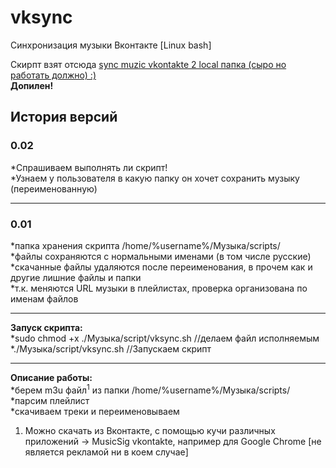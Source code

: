 vksync
======

Синхронизация музыки Вконтакте [Linux bash]

Скирпт взят отсюда <a href="http://forum.ubuntu.ru/index.php?PHPSESSID=7s4tu71fd71mqo5ak5ld6a5sf5&topic=166168.0">sync muzic vkontakte 2 local папка (сыро но работать должно) :)</a><br/>
<b>Допилен!</b>


<h2>История версий</h2>
<h3>0.02</h3>
*Спрашиваем выполнять ли скрипт!<br/>
*Узнаем у пользователя в какую папку он хочет сохранить музыку (переименованную)
<hr/>
<h3>0.01</h3>
*папка хранения скрипта /home/%username%/Музыка/scripts/<br/>
*файлы сохраняются с нормальными именами (в том числе русские)<br/>
*скачанные файлы удаляются после переименования, в прочем как и другие лишние файлы и папки<br/>
*т.к. меняются URL музыки в плейлистах, проверка организована по именам файлов<br/>
<hr/>
<b>Запуск скрипта:</b> <br/>
*sudo chmod +x ./Музыка/script/vksync.sh //делаем файл исполняемым<br/>
*./Музыка/script/vksync.sh //Запускаем скрипт<br/>
<hr/>
<b>Описание работы:</b><br/>
*берем m3u файл<sup>1</sup> из папки /home/%username%/Музыка/scripts/<br/>
*парсим плейлист<br/>
*скачиваем треки и переименовываем<br/>







1. Можно скачать из Вконтакте, с помощью кучи различных приложений -> MusicSig vkontakte, например для Google Chrome [не является рекламой ни в коем случае]<br/>
